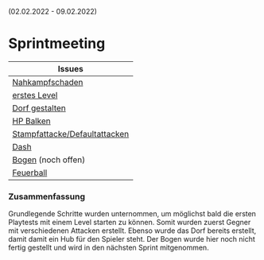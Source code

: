 (02.02.2022 - 09.02.2022)
# Sprintmeeting
| Issues |
| ------ |
| [Nahkampfschaden](https://git.thm.de/lsfr62/gddpl/-/issues/18) |
| [erstes Level](https://git.thm.de/lsfr62/gddpl/-/issues/17) |
| [Dorf gestalten](https://git.thm.de/lsfr62/gddpl/-/issues/16) |
| [HP Balken](https://git.thm.de/lsfr62/gddpl/-/issues/15) |
| [Stampfattacke/Defaultattacken](https://git.thm.de/lsfr62/gddpl/-/issues/14) |
| [Dash](https://git.thm.de/lsfr62/gddpl/-/issues/13) |
| [Bogen](https://git.thm.de/lsfr62/gddpl/-/issues/12) (noch offen)|
| [Feuerball](https://git.thm.de/lsfr62/gddpl/-/issues/11) |

### Zusammenfassung
Grundlegende Schritte wurden unternommen, um möglichst bald die ersten Playtests mit einem Level starten zu können. Somit wurden zuerst Gegner mit verschiedenen Attacken erstellt. Ebenso wurde das Dorf bereits erstellt, damit damit ein Hub für den Spieler steht. Der Bogen wurde hier noch nicht fertig gestellt und wird in den nächsten Sprint mitgenommen.
